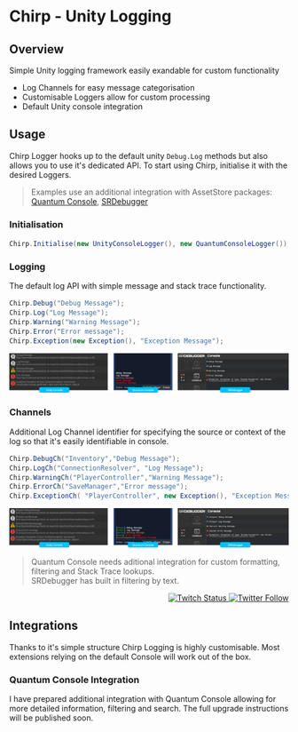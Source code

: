 # Chirp - Unity Logging


## Overview
Simple Unity logging framework easily exandable for custom functionality
- Log Channels for easy message categorisation
- Customisable Loggers allow for custom processing
- Default Unity console integration

## Usage
Chirp Logger hooks up to the default unity `Debug.Log` methods but also allows you to use it's dedicated API.
To start using Chirp, initialise it with the desired Loggers.

> Examples use an additional integration with AssetStore packages: [Quantum Console](https://assetstore.unity.com/packages/tools/utilities/quantum-console-128881), [SRDebugger](https://assetstore.unity.com/packages/tools/gui/srdebugger-console-tools-on-device-27688)

### Initialisation
```csharp
Chirp.Initialise(new UnityConsoleLogger(), new QuantumConsoleLogger());
```
### Logging
The default log API with simple message and stack trace functionality.
```csharp
Chirp.Debug("Debug Message");
Chirp.Log("Log Message");
Chirp.Warning("Warning Message");
Chirp.Error("Error message");
Chirp.Exception(new Exception(), "Exception Message");
```
![Log Example](Images/examples-default.png)

### Channels
Additional Log Channel identifier for specifying the source or context of the log so that it's easily identifiable in console.
```csharp
Chirp.DebugCh("Inventory","Debug Message");
Chirp.LogCh("ConnectionResolver", "Log Message");
Chirp.WarningCh("PlayerController","Warning Message");
Chirp.ErrorCh("SaveManager","Error message");
Chirp.ExceptionCh( "PlayerController", new Exception(), "Exception Message");
```
![Log Example](Images/examples-channel.png)

> Quantum Console needs aditional integration for custom formatting, filtering and Stack Trace lookups.<br/>
> SRDebugger has built in filtering by text.



<p align="right">
  <a href="https://www.twitch.tv/sparrowgamedev">
    <img alt="Twitch Status" src="https://img.shields.io/twitch/status/SparrowGameDev?style=social">
  </a>
  <a href="https://twitter.com/jakubslaby">
    <img alt="Twitter Follow" src="https://img.shields.io/twitter/follow/JakubSlaby?style=social">
  </a>
</p>

## Integrations
Thanks to it's simple structure Chirp Logging is highly customisable. Most extensions relying on the default Console will work out of the box.

### Quantum Console Integration
I have prepared additional integration with Quantum Console allowing for more detailed information, filtering and search. The full upgrade instructions will be published soon.
